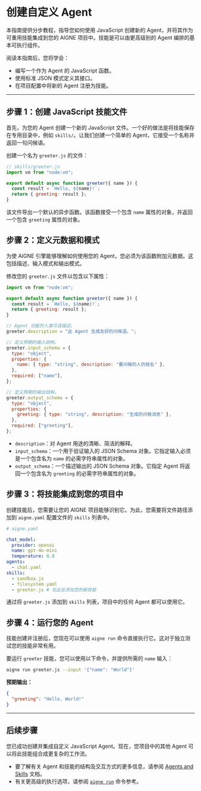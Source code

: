 # 创建自定义 Agent

本指南提供分步教程，指导您如何使用 JavaScript 创建新的 Agent，并将其作为可重用技能集成到您的 AIGNE 项目中。技能是可以由更高级别的 Agent 编排的基本可执行组件。

阅读本指南后，您将学会：
- 编写一个作为 Agent 的 JavaScript 函数。
- 使用标准 JSON 模式定义其接口。
- 在项目配置中将新的 Agent 注册为技能。

---

## 步骤 1：创建 JavaScript 技能文件

首先，为您的 Agent 创建一个新的 JavaScript 文件。一个好的做法是将技能保存在专用目录中，例如 `skills/`。让我们创建一个简单的 Agent，它接受一个名称并返回一句问候语。

创建一个名为 `greeter.js` 的文件：

```javascript
// skills/greeter.js
import vm from "node:vm";

export default async function greeter({ name }) {
  const result = `Hello, ${name}!`;
  return { greeting: result };
}
```

该文件导出一个默认的异步函数。该函数接受一个包含 `name` 属性的对象，并返回一个包含 `greeting` 属性的对象。

## 步骤 2：定义元数据和模式

为使 AIGNE 引擎能够理解如何使用您的 Agent，您必须为该函数附加元数据。这包括描述、输入模式和输出模式。

修改您的 `greeter.js` 文件以包含以下属性：

```javascript
import vm from "node:vm";

export default async function greeter({ name }) {
  const result = `Hello, ${name}!`;
  return { greeting: result };
}

// Agent 功能的人类可读描述。
greeter.description = "此 Agent 生成友好的问候语。";

// 定义预期的输入结构。
greeter.input_schema = {
  type: "object",
  properties: {
    name: { type: "string", description: "要问候的人的姓名" },
  },
  required: ["name"],
};

// 定义预期的输出结构。
greeter.output_schema = {
  type: "object",
  properties: {
    greeting: { type: "string", description: "生成的问候消息" },
  },
  required: ["greeting"],
};
```

- `description`：对 Agent 用途的清晰、简洁的解释。
- `input_schema`：一个用于验证输入的 JSON Schema 对象。它指定输入必须是一个包含名为 `name` 的必需字符串属性的对象。
- `output_schema`：一个描述输出的 JSON Schema 对象。它指定 Agent 将返回一个包含名为 `greeting` 的必需字符串属性的对象。

## 步骤 3：将技能集成到您的项目中

创建技能后，您需要让您的 AIGNE 项目能够识别它。为此，您需要将文件路径添加到 `aigne.yaml` 配置文件的 `skills` 列表中。

```yaml
# aigne.yaml

chat_model:
  provider: openai
  name: gpt-4o-mini
  temperature: 0.8
agents:
  - chat.yaml
skills:
  - sandbox.js
  - filesystem.yaml
  - greeter.js # 在此处添加您的新技能
```

通过将 `greeter.js` 添加到 `skills` 列表，项目中的任何 Agent 都可以使用它。

## 步骤 4：运行您的 Agent

技能创建并注册后，您现在可以使用 `aigne run` 命令直接执行它。这对于独立测试您的技能非常有用。

要运行 `greeter` 技能，您可以使用以下命令，并提供所需的 `name` 输入：

```bash
aigne run greeter.js --input '{"name": "World"}'
```

**预期输出：**

```json
{
  "greeting": "Hello, World!"
}
```

---

## 后续步骤

您已成功创建并集成自定义 JavaScript Agent。现在，您项目中的其他 Agent 可以将此技能组合成更复杂的工作流。

- 要了解有关 Agent 和技能的结构及交互方式的更多信息，请参阅 [Agents and Skills](./core-concepts-agents-and-skills.md) 文档。
- 有关更高级的执行选项，请参阅 [`aigne run`](./command-reference-run.md) 命令参考。
